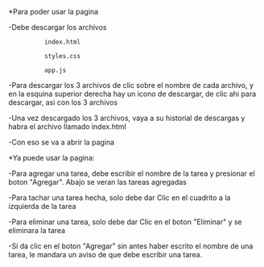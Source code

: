 *Para poder usar la pagina

-Debe descargar los archivos 

              index.html
              
              styles.css
              
              app.js
              
  -Para descargar los 3 archivos de clic sobre el nombre de cada archivo, y en la esquina superior derecha hay un icono de descargar, de clic ahi para descargar, asi con los 3 archivos
              
-Una vez descargado los 3 archivos, vaya a su historial de descargas y habra el archivo llamado index.html

-Con eso se va a abrir la pagina

*Ya puede usar la pagina:

-Para agregar una tarea, debe escribir el nombre de la tarea y presionar el boton "Agregar". Abajo se veran las tareas agregadas

-Para tachar una tarea hecha, solo debe dar Clic en el cuadrito a la izquierda de la tarea 

-Para eliminar una tarea, solo debe dar Clic en el boton "Eliminar" y se eliminara la tarea

-Si da clic en el boton "Agregar" sin antes haber escrito el nombre de una tarea, le mandara un aviso de que debe escribir una tarea.
